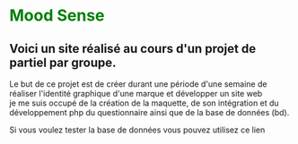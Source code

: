 <h1 style='color:green;'> Mood Sense</h1>
<h2>Voici un site réalisé au cours d'un projet de partiel par groupe.</h2>
<p>Le but de ce projet est de créer durant une période d'une semaine de réaliser l'identité graphique d'une marque et développer un site web <br> je me suis occupé de la création de la maquette, de son intégration et du développement php du questionnaire ainsi que de la base de données (bd).</p>

<p>Si vous voulez tester la base de données vous pouvez utilisez ce lien</p>
